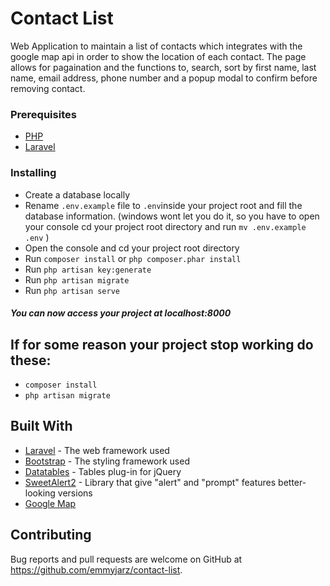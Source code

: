 # Contact List

Web Application to maintain a list of contacts which integrates with the google map api in order to show the location of each contact.  The page allows for pagaination and the functions to, search, sort by first name, last name, email address, phone number and a popup modal to confirm before removing contact.

### Prerequisites
- [PHP](http://php.net/manual/en/install.php)
- [Laravel](https://laravel.com/docs/5.7)

### Installing
- Create a database locally
- Rename `.env.example` file to `.env`inside your project root and fill the database information.
  (windows wont let you do it, so you have to open your console cd your project root directory and run `mv .env.example .env` )
- Open the console and cd your project root directory
- Run `composer install` or ```php composer.phar install```
- Run `php artisan key:generate` 
- Run `php artisan migrate`
- Run `php artisan serve`

##### You can now access your project at localhost:8000 

## If for some reason your project stop working do these:
- `composer install`
- `php artisan migrate`

## Built With
* [Laravel](https://laravel.com/docs/5.7) - The web framework used
* [Bootstrap](https://getbootstrap.com/docs/4.0/getting-started/introduction/) - The styling framework used
* [Datatables](https://datatables.net/) - Tables plug-in for jQuery
* [SweetAlert2](https://sweetalert2.github.io/) - Library that give "alert" and "prompt" features better-looking versions
* [Google Map](https://github.com/bradcornford/Googlmapper)

## Contributing
Bug reports and pull requests are welcome on GitHub at https://github.com/emmyjarz/contact-list.






